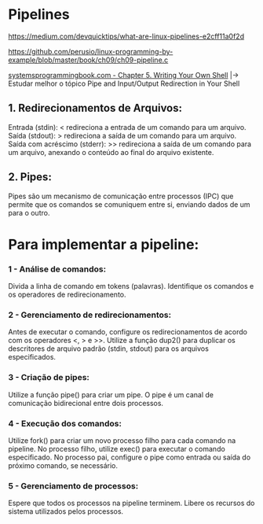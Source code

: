 # Pipelines


https://medium.com/devquicktips/what-are-linux-pipelines-e2cff11a0f2d

https://github.com/perusio/linux-programming-by-example/blob/master/book/ch09/ch09-pipeline.c

[systemsprogrammingbook.com - Chapter 5. Writing Your Own Shell](https://www.cs.purdue.edu/homes/grr/SystemsProgrammingBook/Book/Chapter5-WritingYourOwnShell.pdf )
|-> Estudar melhor o tópico Pipe and Input/Output Redirection in Your Shell

## 1. Redirecionamentos de Arquivos:

Entrada (stdin): < redireciona a entrada de um comando para um arquivo.
Saída (stdout): > redireciona a saída de um comando para um arquivo.
Saída com acréscimo (stderr): >> redireciona a saída de um comando para um arquivo, anexando o conteúdo ao final do arquivo existente.


## 2. Pipes:

Pipes são um mecanismo de comunicação entre processos (IPC) que permite que os comandos se comuniquem entre si, enviando dados de um para o outro.


# Para implementar a pipeline:

### 1 - Análise de comandos:

Divida a linha de comando em tokens (palavras).
Identifique os comandos e os operadores de redirecionamento.

### 2 - Gerenciamento de redirecionamentos:

Antes de executar o comando, configure os redirecionamentos de acordo com os operadores <, > e >>.
Utilize a função dup2() para duplicar os descritores de arquivo padrão (stdin, stdout) para os arquivos especificados.

### 3 - Criação de pipes:

Utilize a função pipe() para criar um pipe.
O pipe é um canal de comunicação bidirecional entre dois processos.

### 4 - Execução dos comandos:

Utilize fork() para criar um novo processo filho para cada comando na pipeline.
No processo filho, utilize exec() para executar o comando especificado.
No processo pai, configure o pipe como entrada ou saída do próximo comando, se necessário.


### 5 - Gerenciamento de processos:

Espere que todos os processos na pipeline terminem.
Libere os recursos do sistema utilizados pelos processos.